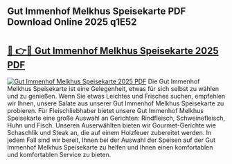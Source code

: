 ## Gut Immenhof Melkhus Speisekarte PDF Download Online 2025 q1E52

# <h2><a href="http://gcd9q1.nevu.top/?p=Gut+Immenhof+Melkhus+Speisekarte">🔗 👉🔴 Gut Immenhof Melkhus Speisekarte 2025 PDF</a></h2>

[![Gut Immenhof Melkhus Speisekarte 2025 PDF](https://i.imgur.com/dBaPXMq.png)](http://gcd9q1.nevu.top/?p=Gut+Immenhof+Melkhus+Speisekarte)
Die Gut Immenhof Melkhus Speisekarte ist eine Gelegenheit, etwas für sich selbst zu wählen und zu genießen. Wenn Sie etwas Leichtes und Frisches suchen, empfehlen wir Ihnen, unsere Salate aus unserer Gut Immenhof Melkhus Speisekarte zu probieren. Für Fleischliebhaber bietet unsere Gut Immenhof Melkhus Speisekarte eine große Auswahl an Gerichten: Rindfleisch, Schweinefleisch, Huhn und Fisch. Unseren Auserwählten bieten wir Gourmet-Gerichte wie Schaschlik und Steak an, die auf einem Holzfeuer zubereitet werden. In jedem Fall sind wir bereit, Ihnen bei der Auswahl der Speisen auf der Gut Immenhof Melkhus Speisekarte zu helfen und Ihnen einen komfortablen und komfortablen Service zu bieten.
